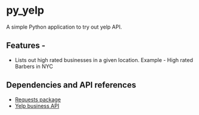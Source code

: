 # py_yelp
A simple Python application to try out yelp API.

## Features - 
- Lists out high rated businesses in a given location. Example - High rated Barbers in NYC

## Dependencies and API references
- [Requests package](https://requests.readthedocs.io/en/master/)
- [Yelp business API](https://www.yelp.com/developers/documentation/v3/business_search)
